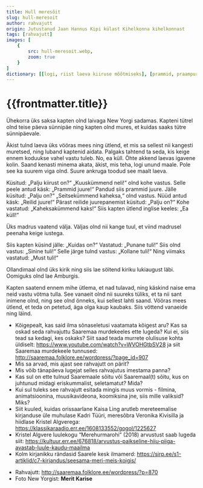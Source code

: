 ```yaml
---
title: Hull meresõit
slug: hull-meresoit
author: rahvajutt
origin: Jutustanud Jaan Hannus Kipi külast Kihelkonna kihelkonnast
tags: [rahvajutt]
images: [
    {
        src: hull-meresoit.webp, 
        zoom: true
    }
]
dictionary: [[logi, riist laeva kiiruse mõõtmiseks], [prammid, praampurjed], [reilid, roilpurjed], [peele, peale], [peenaha keige iustega, peanaha kõige juustega], [selle järge, pärast seda], [Ollandimaal, Hollandis], [lukiaugust, lukuaugust], [lae, laev], [Amburgis, Hamburgis], [sant, halb], [äga olga, aga olgu]]
---
```



<h1 class="story-h1">
    {{frontmatter.title}}
</h1>

Ühekorra üks saksa kapten olnd laivaga New Yorgi sadamas. Kapteni tütrel olnd teise päeva sünnipäe ning kapten olnd mures, et kuidas saaks tütre sünnipäevale.

Äkist tulnd laeva üks vööras mees ning ütlend, et mis sa sellest nii kangesti muretsed, ning luband kaptenid aidata. Palgaks tahtend ta seda, kis keige ennem koduukse vahel vastu tuleb.
No, ea küll. Öhte akkend laevas igavene kolin. Saand kenasti minema akata, äkist, mis teha, logi unund maale. Pole see ka suurem viga olnd. Suure ankruga toodud see maalt laeva.

Küsitud: „Palju kiirust on?“
„Kuuskümmend neli!“ olnd kohe vastus.
Selle peele antud käsk: „Prammid juure!“
Pandud siis prammid juure.
Jälle küsitud: „Palju on?“
„Seitsekümmend kaheksa,“ olnd vastus.
Nüüd antud käsk: „Reilid juure!“
Pärast reilide juurepanemist küsitud: „Palju on?“
Kohe vastatud: „Kaheksakümmend kaks!“
Siis kapten ütlend inglise keeles: „Ea küll!“

Üks madrus vaatend välja. Väljas olnd nii kange tuul, et viind madrusel peenaha keige iustega.

Siis kapten küsind jälle: „Kuidas on?“
Vastatud: „Punane tuli!“
Siis olnd vastus: „Sinine tuli!“
Selle järge tulnd vastus: „Kollane tuli!“
Ning viimaks vastatud: „Must tuli!“

Ollandimaal olnd üks kirik ning siis lae söitend kiriku lukiaugust läbi. Oomiguks olnd lae Amburgis.

Kapten saatend ennem mihe ütlema, et nad tulavad, ning käskind naise ema neid vastu vötma tulla. See vanaeit olnd nii suureks tüliks, et ta nii sant inimene olnd, ning see olnd önneks, kui sellest lahti saand. Vööras mees ütlend, et teda on petetud, äga olga kaup kaubaks. Siis vöttend vanaeide ning läind.

<story-author :author="frontmatter.author" :origin="frontmatter.origin" />
<story-dictionary :terms="frontmatter.dictionary" />


<details-wrapper summary="Mõtlemiseks ja arutlemiseks" >

- Kõigepealt, kas said ilma sõnaseletusi vaatamata kõigest aru? Kas sa oskad seda rahvajuttu Saaremaa murdekeeles ette lugeda? Kui ei, siis tead sa kedagi, kes oskaks? Siit saad teada murrete olulisuse kohta üldiselt: https://www.youtube.com/watch?v=WVOHGtbSV28 ja siit Saaremaa murdekeele tunnused: http://saaremaa.folklore.ee/wordpress/?page_id=907
- Mis sa arvad, mis ajast see rahvajutt on pärit?
- Mis võib tänapäeva lugejat selles rahvajutus imestama panna?
- Kas sul on ette tulnud Saaremaale sõitu või Saaremaal(t) sõitu, kus on juhtunud midagi eriskummalist, seletamatut? Mida?
- Kui sul tuleks see rahvajutt esitada mingis muus vormis - filmina, animatsioonina, muusikavideona, koomiksina jne, siis mille valiksid? Miks?
- Siit kuuled, kuidas orissaarlane Kaisa Ling arutleb mereteemalise kirjanduse üle muhulase Kadri Tüüri, meresõbra Veronika Kivisilla ja hiidlase Kristel Algverega: https://klassikaraadio.err.ee/1608133552/gogol/1225627
- Kristel Algvere luulekogu “Merehurmarohi” (2018) arvustust saab lugeda siit: https://kultuur.err.ee/676818/arvustus-paikseline-hiiu-piiga-avastab-luule-kaudu-maailma
- Kolm kirjanikku rändasid Saarele kesk ilmamerd: https://sirp.ee/s1-artiklid/c7-kirjandus/seesama-meri-meis-koigis/

</details-wrapper>


<details-wrapper summary="Allikad" class="text-sm" icon="IconSources">

- Rahvajutt: http://saaremaa.folklore.ee/wordpress/?p=870
- Foto New Yorgist: **Merit Karise**

</details-wrapper>



